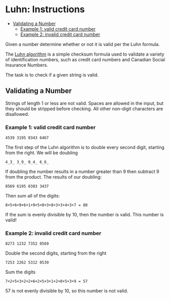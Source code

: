 # Luhn: Instructions

- [Validating a Number](#validating-a-number)
  - [Example 1: valid credit card number](#example-1-valid-credit-card-number)
  - [Example 2: invalid credit card number](#example-2-invalid-credit-card-number)

Given a number determine whether or not it is valid per the Luhn formula.

The [Luhn algorithm][luhn] is a simple checksum formula used to validate a
variety of identification numbers, such as credit card numbers and Canadian
Social Insurance Numbers.

The task is to check if a given string is valid.

## Validating a Number

Strings of length 1 or less are not valid. Spaces are allowed in the input, but
they should be stripped before checking. All other non-digit characters are
disallowed.

### Example 1: valid credit card number

```text
4539 3195 0343 6467
```

The first step of the Luhn algorithm is to double every second digit, starting
from the right. We will be doubling

```text
4_3_ 3_9_ 0_4_ 6_6_
```

If doubling the number results in a number greater than 9 then subtract 9 from
the product. The results of our doubling:

```text
8569 6195 0383 3437
```

Then sum all of the digits:

```text
8+5+6+9+6+1+9+5+0+3+8+3+3+4+3+7 = 80
```

If the sum is evenly divisible by 10, then the number is valid. This number is
valid!

### Example 2: invalid credit card number

```text
8273 1232 7352 0569
```

Double the second digits, starting from the right

```text
7253 2262 5312 0539
```

Sum the digits

```text
7+2+5+3+2+2+6+2+5+3+1+2+0+5+3+9 = 57
```

57 is not evenly divisible by 10, so this number is not valid.

[luhn]: https://en.wikipedia.org/wiki/Luhn_algorithm

